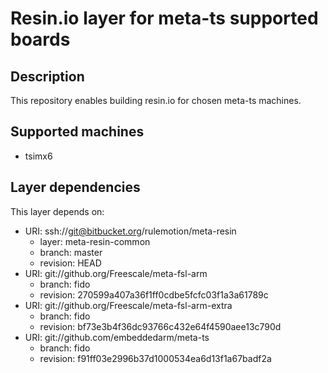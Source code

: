 # Resin.io layer for meta-ts supported boards

## Description
This repository enables building resin.io for chosen meta-ts machines.

## Supported machines
* tsimx6

## Layer dependencies

This layer depends on:

* URI: ssh://git@bitbucket.org/rulemotion/meta-resin
    * layer: meta-resin-common
    * branch: master
    * revision: HEAD
* URI: git://github.org/Freescale/meta-fsl-arm
    * branch: fido
    * revision: 270599a407a36f1ff0cdbe5fcfc03f1a3a61789c
* URI: git://github.org/Freescale/meta-fsl-arm-extra
    * branch: fido
    * revision: bf73e3b4f36dc93766c432e64f4590aee13c790d
* URI: git://github.com/embeddedarm/meta-ts
    * branch: fido
    * revision: f91ff03e2996b37d1000534ea6d13f1a67badf2a
